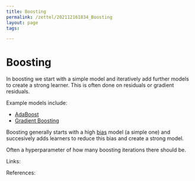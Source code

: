 ```yaml
---
title: Boosting
permalink: /zettel/202112161834_Boosting
layout: page
tags: 

---
```

# Boosting

In boosting we start with a simple model and iteratively add further models to create a strong learner. This is often done on residuals or gradient residuals. 

Example models include:
- [AdaBoost](202112161827_AdaBoostModel)
- [Gradient Boosting](202112161853_GradientBoosting)

Boosting generally starts with a high [bias](202103281546_biasVarianceTradeoffDerivation) model (a simple one) and succesively adds learners to reduce this bias and create a strong model.

Often a hyperparameter of how many boosting iterations there should be.

Links: 

References: 

